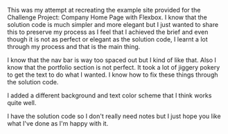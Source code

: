 This was my attempt at recreating the example site provided 
for the Challenge Project: Company Home Page with Flexbox.
I know that the solution code is much simpler and more elegant 
but I just wanted to share this to preserve my process 
as I feel that I achieved the brief and even though 
it is not as perfect or elegant as the solution code, 
I learnt a lot through my process and that is the main thing.

I know that the nav bar is way too spaced out but I kind of like that.
Also I know that the portfolio section is not perfect.
It took a lot of jiggery pokery to get the text to do what I wanted.
I know how to fix these things through the solution code.

I added a different background and text color scheme 
that I think works quite well.

I have the solution code so I don't really need notes 
but I just hope you like what I've done as I'm happy with it.
